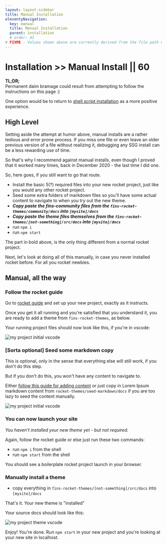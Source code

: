 ```yaml
---
layout: layout-sidebar
title: Manual Installation
eleventyNavigation:
  key: manual
  title: Manual Installation
  parent: installation
  # order: 42
# FIXME - Values shown above are currently derived from the file path only, except order which is also commented out because it is optional. Correct as desired and delete comment(s).
---
```


# Installation >> Manual Install || 60

**TL;DR;**<br>Permanent daim bramage could result from attempting to follow the instructions on this page :)

One option would be to return to [shell script installation](/fins/installation/shellScript/) as a more positive experience.

## High Level

Setting aside the attempt at humor above, manual installs are a rather tedious and error prone process. If you miss one file or even leave an older previous version of a file without realizing it, debugging any SSG install can be a less rewarding use of time.

So that's why I recommend against manual installs, even though I proved that it worked many times, back in December 2020 - the last time I did one.

So, here goes, if you still want to go that route. 

- Install the basic 5(?) required files into your new rocket project, just like you would any other rocket project.
- Seed some extra folders of markdown files so you'll have some actual content to navigate to when you try out the new theme.
- _**Copy paste the fins-community files from the `fins-rocket-themes/community/docs` into `[mysite]/docs`**_
- _**Copy paste the theme files themselves from the `fins-rocket-themes/[not-something]/src/docs` into `[mysite]/docs`**_
- run `npm i`
- run `npm start`

The part in bold above, is the only thing different from a normal rocket project.

Next, let's look at doing all of this manually, in case you never installed rocket before. For all you rocket newbies.

## Manual, all the way

### Follow the rocket guide

Go to [rocket guide](https://rocket.modern-web.dev/guides/first-pages/getting-started/) and set up your new project, exactly as it instructs.

Once you get it all running and you're satisfied that you understand it, you are ready to add a theme from `fins-rocket-themes`, as below.

Your running project files should now look like this, if you're in vscode:

<img class="bordered" src="https://storage.googleapis.com/betterology-com.appspot.com/webappwriter/img/my-project-initial-vscode.jpg" alt="my project initial vscode" />

### [Sorta optional] Seed some markdown copy

This is optional, only in the sense that everything else will still work, if you don't do this step.

But if you don't do this, you won't have any content to navigate to.

Either [follow this guide for adding content](https://rocket.modern-web.dev/guides/first-pages/adding-pages/) or just copy in Lorem Ipsum markdown content from `rocket-themes/seed-markdown/docs` if you are too lazy to seed the content manually.

<img class="bordered" src="https://storage.googleapis.com/betterology-com.appspot.com/webappwriter/img/my-project-lorem-vscode.jpg" alt="my project initial vscode" />

### You can now launch your site

_You haven't installed your new theme yet - but not required._

Again, follow the rocket guide or else just run these two commands:

- run `npm i` from the shell
- run `npm start` from the shell

You should see a boilerplate rocket project launch in your browser.

### Manually install a theme

- copy everything in `fins-rocket-themes/[not-something]/src/docs` into `[mysite]/docs`

That's it. Your new theme is "installed"

Your source docs should look like this:

<img class="bordered" src="https://storage.googleapis.com/betterology-com.appspot.com/webappwriter/img/my-project-theme-vscode.jpg" alt="my project theme vscode" />

Enjoy! You're done. Run `npm start` in your new project and you're looking at your new site in localhost.
